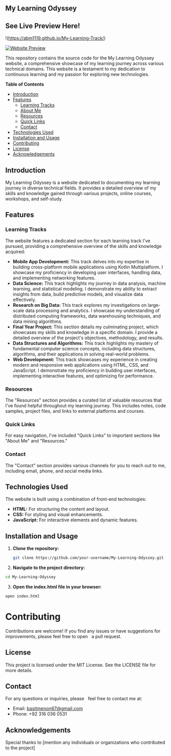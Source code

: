 ## My Learning Odyssey 

## See Live Preview Here!
!(https://abm1119.github.io/My-Learning-Track/)

[![Website Preview](https://snipboard.io/gjihAp.jpg)](https://your-website-url.com) 

This repository contains the source code for the My Learning Odyssey website, a comprehensive showcase of my learning journey across various technical domains. This website is a testament to my dedication to continuous learning and my passion for exploring new technologies. 

**Table of Contents**

- [Introduction](#introduction)
- [Features](#features)
  - [Learning Tracks](#learning-tracks)
  - [About Me](#about-me)
  - [Resources](#resources)
  - [Quick Links](#quick-links)
  - [Contact](#contact)
- [Technologies Used](#technologies-used)
- [Installation and Usage](#installation-and-usage)
- [Contributing](#contributing)
- [License](#license)
- [Acknowledgements](#acknowledgements)

## Introduction

My Learning Odyssey is a website dedicated to documenting my learning journey in diverse technical fields. It provides a detailed overview of my skills and knowledge gained through various projects, online courses, workshops, and self-study. 

## Features

### Learning Tracks

The website features a dedicated section for each learning track I've pursued, providing a comprehensive overview of the skills and knowledge acquired:

* **Mobile App Development:** This track delves into my expertise in building cross-platform mobile applications using Kotlin Multiplatform. I showcase my proficiency in developing user interfaces, handling data, and implementing networking features.
* **Data Science:** This track highlights my journey in data analysis, machine learning, and statistical modeling. I demonstrate my ability to extract insights from data, build predictive models, and visualize data effectively.
* **Research on Big Data:** This track explores my investigations on large-scale data processing and analytics. I showcase my understanding of distributed computing frameworks, data warehousing techniques, and data mining algorithms.
* **Final Year Project:** This section details my culminating project, which showcases my skills and knowledge in a specific domain. I provide a detailed overview of the project's objectives, methodology, and results.
* **Data Structures and Algorithms:** This track highlights my mastery of fundamental computer science concepts, including data structures, algorithms, and their applications in solving real-world problems.
* **Web Development:** This track showcases my experience in creating modern and responsive web applications using HTML, CSS, and JavaScript. I demonstrate my proficiency in building user interfaces, implementing interactive features, and optimizing for performance.

### Resources

The "Resources" section provides a curated list of valuable resources that I've found helpful throughout my learning journey. This includes notes, code samples, project files, and links to external platforms and courses.

### Quick Links

For easy navigation, I've included "Quick Links" to important sections like "About Me" and "Resources."

### Contact

The "Contact" section provides various channels for you to reach out to me, including email, phone, and social media links.

## Technologies Used

The website is built using a combination of front-end technologies:

* **HTML:** For structuring the content and layout.
* **CSS:** For styling and visual enhancements.
* **JavaScript:** For interactive elements and dynamic features.

## Installation and Usage

1. **Clone the repository:**
   ```bash
   git clone https://github.com/your-username/My-Learning-Odyssey.git
2. **Navigate to the project directory:**
```bash
cd My-Learning-Odyssey
```
3. **Open the index.html file in your browser:**
```bash
open index.html
```
# Contributing

Contributions are welcome! If you find any issues or have suggestions for improvements, please feel free to open   
 a pull request.

## License

This project is licensed under the MIT License. See the LICENSE file for more details.   


## Contact

For any questions or inquiries, please   
 feel free to contact me at:

* Email: basitmenon67@gmail.com
* Phone: +92 316 036 0531

## Acknowledgements

Special thanks to [mention any individuals or organizations who contributed to the project]
